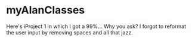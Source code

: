 # myAlanClasses
Here's iProject 1 in which I got a 99%... Why you ask? I forgot to reformat the user input by removing spaces and all that jazz.
